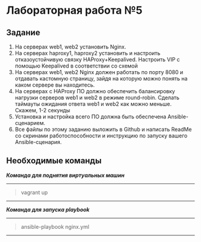 # Лабораторная работа №5

## Задание
1. На серверах web1, web2 установить Nginx.
2. На серверах haproxy1, haproxy2 установить и настроить  отказоустойчивую связку HAProxy+Keepalived. Настроить VIP с помощью Keepalived в соответствии со схемой
3. На серверах web1, web2 Nginx должен работать по порту 8080 и отдавать кастомную страницу, зайдя на которую можно понять на каком сервере вы находитесь.
4. На серверах с HAProxy ПО должно обеспечить балансировку нагрузки серверов web1 и web2 в режиме round-robin. Сделать таймауты ожидания ответа web1 и web2 как можно меньше. Скажем, 1-2 секунды
5. Установка и настройка всего ПО должна быть обеспечена Ansible-сценарием.
6. Все файлы по этому заданию выложить в Github и написать ReadMe со скринами работоспособности и инструкцию по запуску вашего Ansible-сценария.


## Необходимые команды 
***Команда для поднятия виртуальных машин***

---
>vagrant up
---


***Команда для запуска playbook***

---
>ansible-playbook nginx.yml
---
